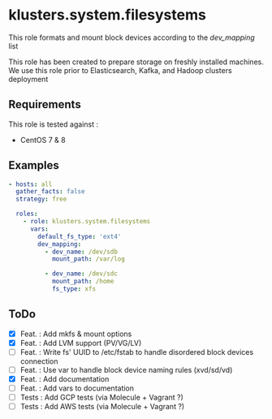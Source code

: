 # klusters.system.filesystems

This role formats and mount block devices according to the *dev_mapping* list

This role has been created to prepare storage on freshly installed machines. We use this role prior to Elasticsearch, Kafka, and Hadoop clusters deployment

## Requirements

This role is tested against :
  - CentOS 7 & 8

## Examples

```yaml
- hosts: all
  gather_facts: false
  strategy: free

  roles:
    - role: klusters.system.filesystems
      vars: 
        default_fs_type: 'ext4'
        dev_mapping:
          - dev_name: /dev/sdb
            mount_path: /var/log

          - dev_name: /dev/sdc
            mount_path: /home
            fs_type: xfs

```

## ToDo

  - [x] Feat. : Add mkfs & mount options
  - [x] Feat. : Add LVM support (PV/VG/LV)
  - [ ] Feat. : Write fs' UUID to /etc/fstab to handle disordered block devices connection
  - [ ] Feat. : Use var to handle block device naming rules (xvd/sd/vd)
  - [x] Feat. : Add documentation
  - [ ] Feat. : Add vars to documentation
  - [ ] Tests : Add GCP tests (via Molecule + Vagrant ?)
  - [ ] Tests : Add AWS tests (via Molecule + Vagrant ?)